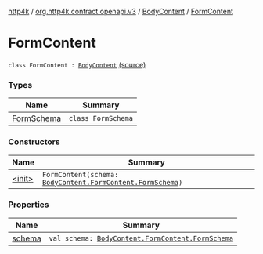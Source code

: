 [http4k](../../../index.md) / [org.http4k.contract.openapi.v3](../../index.md) / [BodyContent](../index.md) / [FormContent](./index.md)

# FormContent

`class FormContent : `[`BodyContent`](../index.md) [(source)](https://github.com/http4k/http4k/blob/master/http4k-contract/src/main/kotlin/org/http4k/contract/openapi/v3/model.kt#L89)

### Types

| Name | Summary |
|---|---|
| [FormSchema](-form-schema/index.md) | `class FormSchema` |

### Constructors

| Name | Summary |
|---|---|
| [&lt;init&gt;](-init-.md) | `FormContent(schema: `[`BodyContent.FormContent.FormSchema`](-form-schema/index.md)`)` |

### Properties

| Name | Summary |
|---|---|
| [schema](schema.md) | `val schema: `[`BodyContent.FormContent.FormSchema`](-form-schema/index.md) |
